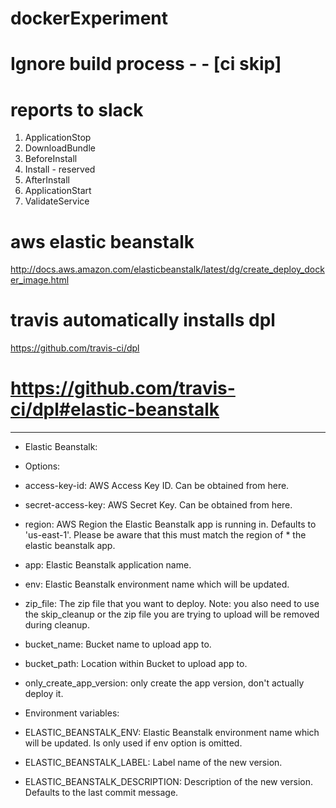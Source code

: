 # dockerExperiment
# Ignore build process - - [ci skip]
# reports to slack

1. ApplicationStop
2. DownloadBundle
3. BeforeInstall
4. Install - reserved
5. AfterInstall
6. ApplicationStart
7. ValidateService

# aws elastic beanstalk
http://docs.aws.amazon.com/elasticbeanstalk/latest/dg/create_deploy_docker_image.html

# travis automatically installs dpl
https://github.com/travis-ci/dpl



# https://github.com/travis-ci/dpl#elastic-beanstalk

---------------------------------------------------------
* Elastic Beanstalk:
* Options:

* access-key-id: AWS Access Key ID. Can be obtained from here.
* secret-access-key: AWS Secret Key. Can be obtained from here.
* region: AWS Region the Elastic Beanstalk app is running in. Defaults to 'us-east-1'. Please be aware that this must match the region of * the elastic beanstalk app.
* app: Elastic Beanstalk application name.
* env: Elastic Beanstalk environment name which will be updated.
* zip_file: The zip file that you want to deploy. Note: you also need to use the skip_cleanup or the zip file you are trying to upload will be removed during cleanup.
* bucket_name: Bucket name to upload app to.
* bucket_path: Location within Bucket to upload app to.
* only_create_app_version: only create the app version, don't actually deploy it.


* Environment variables:

* ELASTIC_BEANSTALK_ENV: Elastic Beanstalk environment name which will be updated. Is only used if env option is omitted.
* ELASTIC_BEANSTALK_LABEL: Label name of the new version.
* ELASTIC_BEANSTALK_DESCRIPTION: Description of the new version. Defaults to the last commit message.
